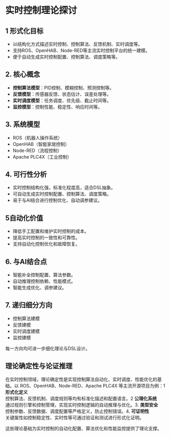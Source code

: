 # 实时控制理论探讨

## 1 形式化目标

- 以结构化方式描述实时控制、控制算法、反馈机制、实时调度等。
- 支持ROS、OpenHAB、Node-RED等主流实时控制平台的统一建模。
- 便于自动生成实时控制配置、控制算法、调度策略等。

## 2. 核心概念

- **控制算法模型**：PID控制、模糊控制、预测控制等。
- **反馈模型**：传感器反馈、状态估计、误差处理等。
- **实时调度模型**：任务调度、优先级、截止时间等。
- **监控模型**：控制性能、稳定性、响应时间等。

## 3. 系统模型

- ROS（机器人操作系统）
- OpenHAB（智能家居控制）
- Node-RED（流程控制）
- Apache PLC4X（工业控制）

## 4. 可行性分析

- 实时控制结构化强，标准化程度高，适合DSL抽象。
- 可自动生成实时控制配置、控制算法、调度策略。
- 易于与AI结合进行控制优化、自动调参建议。

## 5自动化价值

- 降低手工配置和维护实时控制的成本。
- 提高实时控制的一致性和可靠性。
- 支持自动化控制优化和故障恢复。

## 6. 与AI结合点

- 智能补全控制配置、算法参数。
- 自动推理控制依赖、性能模式。
- 智能生成优化、调参建议。

## 7. 递归细分方向

- 控制算法建模
- 反馈建模
- 实时调度建模
- 监控建模

每一方向均可进一步细化理论与DSL设计。

## 理论确定性与论证推理

在实时控制领域，理论确定性是实现控制算法自动化、实时调度、性能优化的基础。以 ROS、OpenHAB、Node-RED、Apache PLC4X 等主流开源项目为例：1 **形式化定义**  
   控制算法、反馈机制、调度规则等均有标准化描述和配置语言。2 **公理化系统**  
   通过规则引擎和控制管理，实现实时控制逻辑的自动推理与优化。3. **类型安全**  
   控制参数、反馈数据、调度配置等严格定义，防止控制错误。4. **可证明性**  
   关键属性如控制稳定性、实时性等可通过验证和测试进行形式化证明。

这些理论基础为实时控制的自动化配置、算法优化和性能监控提供了理论支撑。
